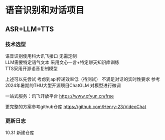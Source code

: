 
# 语音识别和对话项目
## ASR+LLM+TTS

### 技术选型
语音识别使用科大讯飞接口 无需定制  
LLM需要特定语气文本  采用文心一言+特定聊天知识库训练  
TTS采用开源语音复制模型  

上述可以先尝试 考虑到api传递效率低（待测试） 不满足对话的实时性要求
参考2024年暑期的THU大型开源项目ChatGLM 对模型进行微调

一站式服务：讯飞开放平台
https://www.xfyun.cn/free

更完整的方案参考github仓库
https://github.com/Henry-23/VideoChat
### 更新日志
10.31 新建仓库